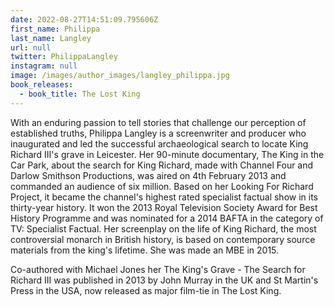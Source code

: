 ```yaml
---
date: 2022-08-27T14:51:09.795606Z
first_name: Philippa
last_name: Langley
url: null
twitter: PhilippaLangley
instagram: null
image: /images/author_images/langley_philippa.jpg
book_releases:
  - book_title: The Lost King
---
```

With an enduring passion to tell stories that challenge our perception of established truths, Philippa Langley is a screenwriter and producer who inaugurated and led the successful archaeological search to locate King Richard III's grave in Leicester. Her 90-minute documentary, The King in the Car Park, about the search for King Richard, made with Channel Four and Darlow Smithson Productions, was aired on 4th February 2013 and commanded an audience of six million. Based on her Looking For Richard Project, it became the channel's highest rated specialist factual show in its thirty-year history. It won the 2013 Royal Television Society Award for Best History Programme and was nominated for a 2014 BAFTA in the category of TV: Specialist Factual.  Her screenplay on the life of King Richard, the most controversial monarch in British history, is based on contemporary source materials from the king's lifetime. She was made an MBE in 2015.

Co-authored with Michael Jones her The King's Grave - The Search for Richard III was published in 2013 by John Murray in the UK and St Martin's Press in the USA, now released as major film-tie in The Lost King.